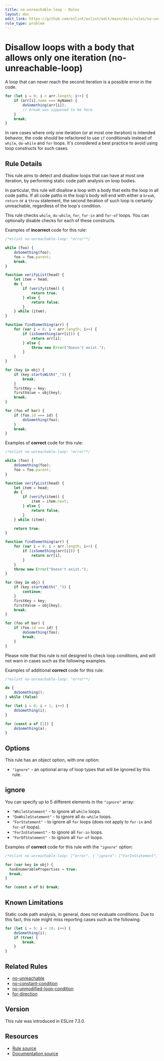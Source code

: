 ```yaml
---
title: no-unreachable-loop - Rules
layout: doc
edit_link: https://github.com/eslint/eslint/edit/main/docs/rules/no-unreachable-loop.md
rule_type: problem
---
```

<!-- Note: No pull requests accepted for this file. See README.md in the root directory for details. -->

# Disallow loops with a body that allows only one iteration (no-unreachable-loop)

A loop that can never reach the second iteration is a possible error in the code.

```js
for (let i = 0; i < arr.length; i++) {
    if (arr[i].name === myName) {
        doSomething(arr[i]);
        // break was supposed to be here
    }
    break;
}
```

In rare cases where only one iteration (or at most one iteration) is intended behavior, the code should be refactored to use `if` conditionals instead of `while`, `do-while` and `for` loops. It's considered a best practice to avoid using loop constructs for such cases.

## Rule Details

This rule aims to detect and disallow loops that can have at most one iteration, by performing static code path analysis on loop bodies.

In particular, this rule will disallow a loop with a body that exits the loop in all code paths. If all code paths in the loop's body will end with either a `break`, `return` or a `throw` statement, the second iteration of such loop is certainly unreachable, regardless of the loop's condition.

This rule checks `while`, `do-while`, `for`, `for-in` and `for-of` loops. You can optionally disable checks for each of these constructs.

Examples of **incorrect** code for this rule:

```js
/*eslint no-unreachable-loop: "error"*/

while (foo) {
    doSomething(foo);
    foo = foo.parent;
    break;
}

function verifyList(head) {
    let item = head;
    do {
        if (verify(item)) {
            return true;
        } else {
            return false;
        }
    } while (item);
}

function findSomething(arr) {
    for (var i = 0; i < arr.length; i++) {
        if (isSomething(arr[i])) {
            return arr[i];
        } else {
            throw new Error("Doesn't exist.");
        }
    }
}

for (key in obj) {
    if (key.startsWith("_")) {
        break;
    }
    firstKey = key;
    firstValue = obj[key];
    break;
}

for (foo of bar) {
    if (foo.id === id) {
        doSomething(foo);
    }
    break;
}
```

Examples of **correct** code for this rule:

```js
/*eslint no-unreachable-loop: "error"*/

while (foo) {
    doSomething(foo);
    foo = foo.parent;
}

function verifyList(head) {
    let item = head;
    do {
        if (verify(item)) {
            item = item.next;
        } else {
            return false;
        }
    } while (item);

    return true;
}

function findSomething(arr) {
    for (var i = 0; i < arr.length; i++) {
        if (isSomething(arr[i])) {
            return arr[i];
        }
    }
    throw new Error("Doesn't exist.");
}

for (key in obj) {
    if (key.startsWith("_")) {
        continue;
    }
    firstKey = key;
    firstValue = obj[key];
    break;
}

for (foo of bar) {
    if (foo.id === id) {
        doSomething(foo);
        break;
    }
}
```

Please note that this rule is not designed to check loop conditions, and will not warn in cases such as the following examples.

Examples of additional **correct** code for this rule:

```js
/*eslint no-unreachable-loop: "error"*/

do {
    doSomething();
} while (false)

for (let i = 0; i < 1; i++) {
    doSomething(i);
}

for (const a of [1]) {
    doSomething(a);
}
```

## Options

This rule has an object option, with one option:

* `"ignore"` - an optional array of loop types that will be ignored by this rule.

## ignore

You can specify up to 5 different elements in the `"ignore"` array:

* `"WhileStatement"` - to ignore all `while` loops.
* `"DoWhileStatement"` - to ignore all `do-while` loops.
* `"ForStatement"` - to ignore all `for` loops (does not apply to `for-in` and `for-of` loops).
* `"ForInStatement"` - to ignore all `for-in` loops.
* `"ForOfStatement"` - to ignore all `for-of` loops.

Examples of **correct** code for this rule with the `"ignore"` option:

```js
/*eslint no-unreachable-loop: ["error", { "ignore": ["ForInStatement", "ForOfStatement"] }]*/

for (var key in obj) {
  hasEnumerableProperties = true;
  break;
}

for (const a of b) break;
```

## Known Limitations

Static code path analysis, in general, does not evaluate conditions. Due to this fact, this rule might miss reporting cases such as the following:

```js
for (let i = 0; i < 10; i++) {
    doSomething(i);
    if (true) {
        break;
    }
}
```

## Related Rules

* [no-unreachable](no-unreachable)
* [no-constant-condition](no-constant-condition)
* [no-unmodified-loop-condition](no-unmodified-loop-condition)
* [for-direction](for-direction)

## Version

This rule was introduced in ESLint 7.3.0.

## Resources

* [Rule source](https://github.com/eslint/eslint/tree/HEAD/lib/rules/no-unreachable-loop.js)
* [Documentation source](https://github.com/eslint/eslint/tree/HEAD/docs/rules/no-unreachable-loop.md)
